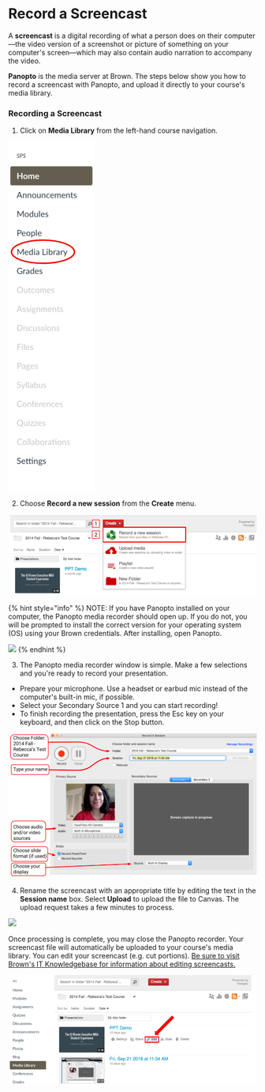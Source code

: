 # Record a Screencast

A **screencast** is a digital recording of what a person does on their computer—the video version of a screenshot or picture of something on your computer's screen—which may also contain audio narration to accompany the video. 

**Panopto** is the media server at Brown. The steps below show you how to record a screencast with  Panopto, and upload it directly to your course's media library. 

### Recording a Screencast 

1. Click on **Media Library** from the left-hand course navigation.

![](../../.gitbook/assets/screencast_media-library.png)



2. Choose **Record a new session** from the **Create** menu.

![](../../.gitbook/assets/screencast_create-recording.png)

{% hint style="info" %}
NOTE: If you have Panopto installed on your computer, the Panopto media recorder should open up. If you do not, you will be prompted to install the correct version for your operating system \(OS\) using your Brown credentials. After installing, open Panopto.

![](https://lh6.googleusercontent.com/fSj5lvmeOyBAj5h_ztC2U0sk1EaZ2FdTLnm7a6CCNs1dVT0Jt0ADhibYd0EkjWojJLQKWS3K72-vYBn9oYCI5s-3ipVXGiAYudaKBGvsHOr_FaRXvfZC5aMP4dPat5Bbws6OTBnS)
{% endhint %}

3. The Panopto media recorder window is simple. Make a few selections and you're ready to record your presentation.

* Prepare your microphone. Use a headset or earbud mic instead of the computer's built-in mic, if possible.
* Select your Secondary Source 1 and you can start recording!
* To finish recording the presentation, press the Esc key on your keyboard, and then click on the Stop button.

![](../../.gitbook/assets/screencast_panopto-recorder.png)

4. Rename the screencast with an appropriate title by editing the text in the **Session name** box. Select **Upload** to upload the file to Canvas. The upload request takes a few minutes to process.

![](https://lh5.googleusercontent.com/MxqRmcxZcp-HkS_oQNF7eH54kNGUWbEwl2Z8X_Wo-xDhmgAcuzFX75WZVO1Wx93M-qh2tRcTb289zrSvyvJm0zoyIMQmFKarUt4lYTwq8WJPP1VmFCDBsiBTQo7r2sn7u6uEoTDi)

Once processing is complete, you may close the Panopto recorder. Your screencast file will automatically be uploaded to your course's media library. You can edit your screencast \(e.g. cut portions\). [Be sure to visit Brown's IT Knowledgebase for information about editing screencasts.](https://ithelp.brown.edu/kb/articles/basic-editing-in-panopto)

![](../../.gitbook/assets/screencast_edit%20%281%29.png)

